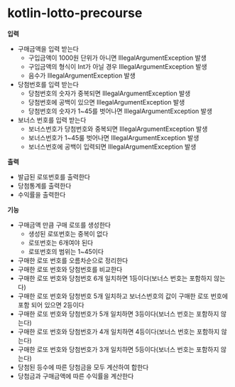 # kotlin-lotto-precourse

**입력**
 - 구매금액을 입력 받는다
   - 구입금액이 1000원 단위가 아니면 IllegalArgumentException 발생
   - 구입금액의 형식이 Int가 아닐 경우 IllegalArgumentException 발생
   - 음수가 IllegalArgumentException 발생
 - 당첨번호를 입력 받는다
   - 당첨번호의 숫자가 중복되면 IllegalArgumentException 발생
   - 당첨번호에 공백이 있으면 IllegalArgumentException 발생
   - 당첨번호의 숫자가 1~45를 벗어나면 IllegalArgumentException 발생
 - 보너스 번호를 입력 받는다
   - 보너스번호가 당첨번호와 중복되면 IllegalArgumentException 발생
   - 보너스번호가 1~45룰 벗어나면 IllegalArgumentException 발생
   - 보너스번호에 공백이 입력되면 IllegalArgumentException 발생

**출력**
 - 발급된 로또번호를 출력한다
 - 당첨통계를 출력한다
 - 수익률을 출력한다

**기능**
 - 구매금액 만큼 구매 로또를 생성한다
     - 생성된 로또번호는 중복이 없다
     - 로또번호는 6개여야 된다
     - 로또번호의 범위는 1~45이다
 - 구매한 로또 번호를 오름차순으로 정리한다
 - 구매한 로또 번호와 당첨번호를 비교한다
 - 구매한 로또 번호와 당첨번호 6개 일치하면 1등이다(보너스 번호는 포함하지 않는다)
 - 구매한 로또 번호와 담청번호 5개 일치하고 보너스번호의 값이 구매한 로또 번호에 포함 되어 있으면 2등이다
 - 구매한 로또 번호와 당첨번호가 5개 일치하면 3등이다(보너스 번호는 포함하지 않는다)
 - 구매한 로또 번호와 당첨번호가 4개 일치하면 4등이다(보너스 번호는 포함하지 않는다)
 - 구매한 로또 번호와 당첨번호가 3개 일치하면 5등이다(보너스 번호는 포함하지 않는다)
 - 당첨된 등수에 따른 당첨금을 모두 계산하여 합한다
 - 당첨금과 구매금액에 따른 수익률을 계산한다

